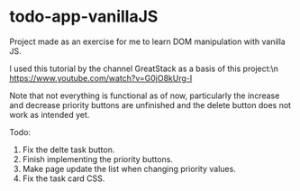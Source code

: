 
# todo-app-vanillaJS

Project made as an exercise for me to learn DOM manipulation with vanilla JS.

I used this tutorial by the channel GreatStack as a basis of this project:\n
<https://www.youtube.com/watch?v=G0jO8kUrg-I>

Note that not everything is functional as of now, particularly the increase and decrease priority buttons are unfinished and the delete button does not work as intended yet.

Todo:

1. Fix the delte task button.
2. Finish implementing the priority buttons.
3. Make page update the list when changing priority values.
4. Fix the task card CSS.